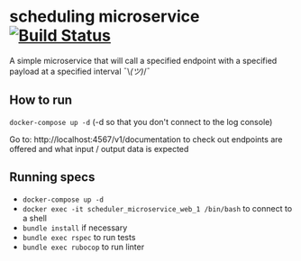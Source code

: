 # scheduling microservice [![Build Status](https://travis-ci.org/TPei/scheduler_microservice.svg?branch=master)](https://travis-ci.org/TPei/scheduler_microservice)
A simple microservice that will call a specified endpoint with a specified payload at a specified interval ¯\\_(ツ)_/¯


## How to run
`docker-compose up -d` (-d so that you don't connect to the log console)

Go to: http://localhost:4567/v1/documentation to check out endpoints are offered and what input / output data is expected

## Running specs
- `docker-compose up -d`
- `docker exec -it scheduler_microservice_web_1 /bin/bash` to connect to a shell
- `bundle install` if necessary
- `bundle exec rspec` to run tests
- `bundle exec rubocop` to run linter

